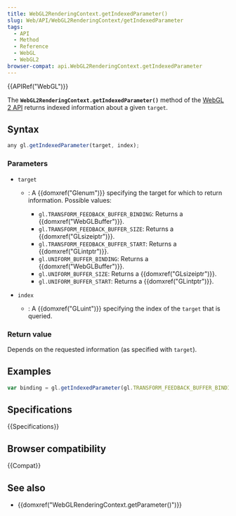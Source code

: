 ```yaml
---
title: WebGL2RenderingContext.getIndexedParameter()
slug: Web/API/WebGL2RenderingContext/getIndexedParameter
tags:
  - API
  - Method
  - Reference
  - WebGL
  - WebGL2
browser-compat: api.WebGL2RenderingContext.getIndexedParameter
---
```

{{APIRef("WebGL")}}

The **`WebGL2RenderingContext.getIndexedParameter()`** method
of the [WebGL 2 API](/en-US/docs/Web/API/WebGL_API) returns indexed
information about a given `target`.

## Syntax

```js
any gl.getIndexedParameter(target, index);
```

### Parameters

- `target`

  - : A {{domxref("Glenum")}} specifying the target for which to return information.
    Possible values:

    - `gl.TRANSFORM_FEEDBACK_BUFFER_BINDING`: Returns a
      {{domxref("WebGLBuffer")}}.
    - `gl.TRANSFORM_FEEDBACK_BUFFER_SIZE`: Returns a
      {{domxref("GLsizeiptr")}}.
    - `gl.TRANSFORM_FEEDBACK_BUFFER_START`: Returns a
      {{domxref("GLintptr")}}.
    - `gl.UNIFORM_BUFFER_BINDING`: Returns a {{domxref("WebGLBuffer")}}.
    - `gl.UNIFORM_BUFFER_SIZE`: Returns a {{domxref("GLsizeiptr")}}.
    - `gl.UNIFORM_BUFFER_START`: Returns a {{domxref("GLintptr")}}.

- `index`
  - : A {{domxref("GLuint")}} specifying the index of the `target` that is
    queried.

### Return value

Depends on the requested information (as specified with `target`).

## Examples

```js
var binding = gl.getIndexedParameter(gl.TRANSFORM_FEEDBACK_BUFFER_BINDING, 0);
```

## Specifications

{{Specifications}}

## Browser compatibility

{{Compat}}

## See also

- {{domxref("WebGLRenderingContext.getParameter()")}}
